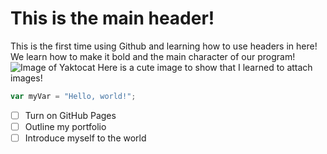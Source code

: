 # This is the main header!
This is the first time using Github and learning how to use headers in here!
We learn how to make it bold and the main character of our program!
![Image of Yaktocat](https://octodex.github.com/images/yaktocat.png)
Here is a cute image to show that I learned to attach images!
``` javascript
var myVar = "Hello, world!";
```
- [ ] Turn on GitHub Pages
- [ ] Outline my portfolio
- [ ] Introduce myself to the world
